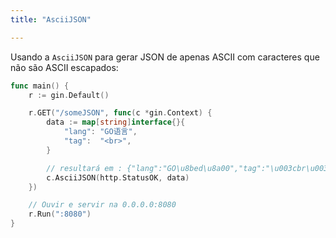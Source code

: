 ```yaml
---
title: "AsciiJSON"

---
```


Usando a `AsciiJSON` para gerar JSON de apenas ASCII com caracteres que não são ASCII escapados:

```go
func main() {
	r := gin.Default()

	r.GET("/someJSON", func(c *gin.Context) {
		data := map[string]interface{}{
			"lang": "GO语言",
			"tag":  "<br>",
		}

		// resultará em : {"lang":"GO\u8bed\u8a00","tag":"\u003cbr\u003e"}
		c.AsciiJSON(http.StatusOK, data)
	})

	// Ouvir e servir na 0.0.0.0:8080
	r.Run(":8080")
}
```
